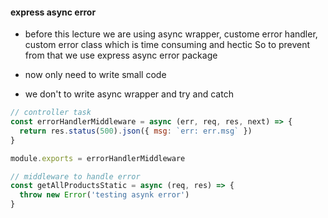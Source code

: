 #### express async error

- before this lecture we are using async wrapper, custome error handler, custom error class which is time consuming and hectic So to prevent from that we use express async error package

- now only need to write small code
- we don't to write async wrapper and try and catch

```js
// controller task
const errorHandlerMiddleware = async (err, req, res, next) => {
  return res.status(500).json({ msg: `err: err.msg` })
}

module.exports = errorHandlerMiddleware

// middleware to handle error
const getAllProductsStatic = async (req, res) => {
  throw new Error('testing asynk error')
}
```
